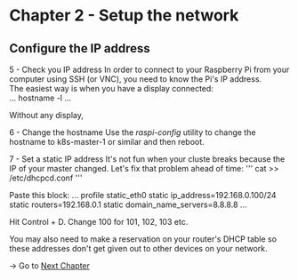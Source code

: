 # Chapter 2 - Setup the network


## Configure the IP address

5 - Check you IP address
In order to connect to your Raspberry Pi from your computer using SSH (or VNC), you need to know the Pi's IP address.  
The easiest way is when you have a display connected:  
...
hostname -l
...

Without any display,

6 - Change the hostname
Use the _raspi-config_ utility to change the hostname to k8s-master-1 or similar and then reboot.

7 - Set a static IP address
It's not fun when your cluste breaks because the IP of your master changed. Let's fix that problem ahead of time:
'''
cat >> /etc/dhcpcd.conf
'''

Paste this block:
...
profile static_eth0
static ip_address=192.168.0.100/24
static routers=192.168.0.1
static domain_name_servers=8.8.8.8
...

Hit Control + D.
Change 100 for 101, 102, 103 etc.

You may also need to make a reservation on your router's DHCP table so these addresses don't get given out to other devices on your network.
   
   
-> Go to [Next Chapter](https://github.com/estelle-a/ServerlessConf2018-Workshop-OpenFaas/blob/master/03-Docker-Kubernetes-Installation.md)
